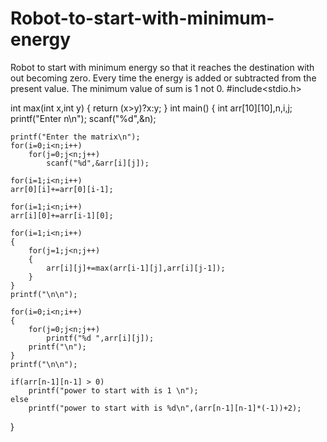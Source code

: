 # Robot-to-start-with-minimum-energy
Robot to start with minimum energy so that it reaches the destination with out becoming zero. Every time the energy is added or subtracted from the present value. The minimum value of sum is 1 not 0.
#include<stdio.h>

int max(int x,int y)
{
	return (x>y)?x:y;
}
int main()
{
	int arr[10][10],n,i,j;
	printf("Enter n\n");
	scanf("%d",&n);

	printf("Enter the matrix\n");
	for(i=0;i<n;i++)
		for(j=0;j<n;j++)
			scanf("%d",&arr[i][j]);

	for(i=1;i<n;i++)
	arr[0][i]+=arr[0][i-1];

	for(i=1;i<n;i++)
	arr[i][0]+=arr[i-1][0];

	for(i=1;i<n;i++)
	{
		for(j=1;j<n;j++)
		{
			arr[i][j]+=max(arr[i-1][j],arr[i][j-1]);
		}
	}
	printf("\n\n");

	for(i=0;i<n;i++)
	{
		for(j=0;j<n;j++)
			printf("%d ",arr[i][j]);
		printf("\n");
	}
	printf("\n\n");
	
	if(arr[n-1][n-1] > 0)
		printf("power to start with is 1 \n");
	else
		printf("power to start with is %d\n",(arr[n-1][n-1]*(-1))+2);
}
